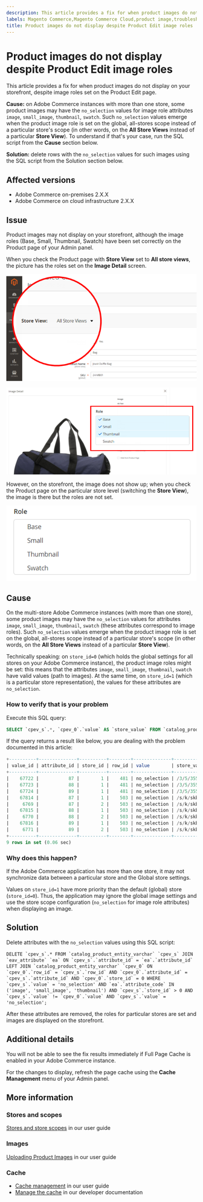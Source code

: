 ```yaml
---
description: This article provides a fix for when product images do not display on your storefront, despite image roles set on the Product Edit page.
labels: Magento Commerce,Magento Commerce Cloud,product image,troubleshooting,Adobe Commerce,cloud infrastructure,on-premises
title: Product images do not display despite Product Edit image roles
---
```


# Product images do not display despite Product Edit image roles

This article provides a fix for when product images do not display on your storefront, despite image roles set on the Product Edit page.

 **Cause:** on Adobe Commerce instances with more than one store, some product images may have the `no_selection` values for image role attributes `image`, `small_image`, `thumbnail`, `swatch`. Such `no_selection` values emerge when the product image role is set on the global, all-stores scope instead of a particular store's scope (in other words, on the **All Store Views** instead of a particular **Store View**). To understand if that's your case, run the SQL script from the **Cause** section below.

 **Solution:** delete rows with the `no_selection` values for such images using the SQL script from the Solution section below.

## Affected versions

* Adobe Commerce on-premises 2.X.X
* Adobe Commerce on cloud infrastructure 2.X.X

## Issue

Product images may not display on your storefront, although the image roles (Base, Small, Thumbnail, Swatch) have been set correctly on the Product page of your Admin panel.

When you check the Product page with **Store View** set to **All store views**, the picture has the roles set on the **Image Detail** screen.

![all_store_views.png](assets/all_store_views.png)

![image_roles.png](assets/image_roles.png)

However, on the storefront, the image does not show up; when you check the Product page on the particular store level (switching the **Store View**), the image is there but the roles are not set.

![image_roles_not_set.png](assets/image_roles_not_set.png)

## Cause

On the multi-store Adobe Commerce instances (with more than one store), some product images may have the `no_selection` values for attributes `image`, `small_image`, `thumbnail`, `swatch` (these attributes correspond to image roles). Such `no_selection` values emerge when the product image role is set on the global, all-stores scope instead of a particular store's scope (in other words, on the **All Store Views** instead of a particular **Store View**).

Technically speaking: on `store_id=0` (which holds the global settings for all stores on your Adobe Commerce instance), the product image roles might be set: this means that the attributes `image`, `small_image`, `thumbnail`, `swatch` have valid values (path to images). At the same time, on `store_id=1` (which is a particular store representation), the values for these attributes are `no_selection`.

### How to verify that is your problem

Execute this SQL query:

```sql
SELECT `cpev_s`.*, `cpev_0`.`value` AS `store_value` FROM `catalog_product_entity_varchar` `cpev_s` JOIN `eav_attribute` `ea` ON `cpev_s`.`attribute_id` = `ea`.`attribute_id` LEFT JOIN `catalog_product_entity_varchar` `cpev_0` ON `cpev_0`.`row_id` = `cpev_s`.`row_id` AND `cpev_0`.`attribute_id` = `cpev_s`.`attribute_id` AND `cpev_0`.`store_id` = 0 WHERE `cpev_s`.`value` = 'no_selection' AND `ea`.`attribute_code` IN ('image', 'small_image', 'thumbnail') AND `cpev_s`.`store_id` > 0 AND `cpev_s`.`value` != `cpev_0`.`value` AND `cpev_s`.`value` = 'no_selection';
```

If the query returns a result like below, you are dealing with the problem documented in this article:

```sql
+----------+--------------+----------+--------+--------------+----------------------------+
| value_id | attribute_id | store_id | row_id | value        | store_value                |
+----------+--------------+----------+--------+--------------+----------------------------+
|    67722 |           87 |        1 |    481 | no_selection | /3/5/355sss1_main.jpg      |
|    67723 |           88 |        1 |    481 | no_selection | /3/5/355sss1_main.jpg      |
|    67724 |           89 |        1 |    481 | no_selection | /3/5/355sss1_main.jpg      |
|    67814 |           87 |        1 |    503 | no_selection | /s/k/skb2031_main.jpg      |
|     6769 |           87 |        2 |    503 | no_selection | /s/k/skb2031_main.jpg      |
|    67815 |           88 |        1 |    503 | no_selection | /s/k/skb2031_main.jpg      |
|     6770 |           88 |        2 |    503 | no_selection | /s/k/skb2031_main.jpg      |
|    67816 |           89 |        1 |    503 | no_selection | /s/k/skb2031_main.jpg      |
|     6771 |           89 |        2 |    503 | no_selection | /s/k/skb2031_main.jpg      |
+----------+--------------+----------+--------+--------------+----------------------------+
9 rows in set (0.06 sec)
```

### Why does this happen?

If the Adobe Commerce application has more than one store, it may not synchronize data between a particular store and the Global store settings.

Values on `store_id=1` have more priority than the default (global) store (`store_id=0`). Thus, the application may ignore the global image settings and use the store scope configuration (`no_selection` for image role attributes) when displaying an image.

<h2 id="solution">Solution</h2>

Delete attributes with the `no_selection` values using this SQL script:

```clike
DELETE `cpev_s`.* FROM `catalog_product_entity_varchar` `cpev_s` JOIN `eav_attribute` `ea` ON `cpev_s`.`attribute_id` = `ea`.`attribute_id` LEFT JOIN `catalog_product_entity_varchar` `cpev_0` ON `cpev_0`.`row_id` = `cpev_s`.`row_id` AND `cpev_0`.`attribute_id` = `cpev_s`.`attribute_id` AND `cpev_0`.`store_id` = 0 WHERE `cpev_s`.`value` = 'no_selection' AND `ea`.`attribute_code` IN ('image', 'small_image', 'thumbnail') AND `cpev_s`.`store_id` > 0 AND `cpev_s`.`value` != `cpev_0`.`value` AND `cpev_s`.`value` = 'no_selection';
```

After these attributes are removed, the roles for particular stores are set and images are displayed on the storefront.

## Additional details

You will not be able to see the fix results immediately if Full Page Cache is enabled in your Adobe Commerce instance.

For the changes to display, refresh the page cache using the **Cache Management** menu of your Admin panel.

## More information

### Stores and scopes

 [Stores and store scopes](http://docs.magento.com/m2/ee/user_guide/stores/stores-all-stores.html) in our user guide

### Images

 [Uploading Product Images](http://docs.magento.com/m2/ee/user_guide/catalog/product-image-upload.html) in our user guide

### Cache

* [Cache management](http://docs.magento.com/m2/ee/user_guide/system/cache-management.html) in our user guide
* [Manage the cache](http://devdocs.magento.com/guides/v2.2/config-guide/cli/config-cli-subcommands-cache.html) in our developer documentation
